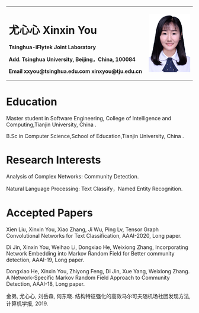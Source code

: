 <table border="0">
  <tr>
    <td width="75%">
      <h1>尤心心 Xinxin You</h1>
      <p><b>Tsinghua-iFlytek Joint Laboratory  </b></p>
      <p><b>Add. Tsinghua University, Beijing，China, 100084  </b></p>
      <p><b>Email  xxyou@tsinghua.edu.com  xinxyou@tju.edu.cn  </b></p>
    </td>
    <td width="25%">
      <img src="/xinxinyou.jpg" width="100%">      
    </td>
  </tr>
</table>
      
<h1>Education</h1>
<p> Master student in Software Engineering, College of Intelligence and Computing,Tianjin University, China .</p>
<p> B.Sc in Computer Science,School of Education,Tianjin University, China .</p>
 
 
<h1>Research Interests</h1>
<p> Analysis of Complex Networks: Community Detection.</p>
<p> Natural Language Processing: Text Classify，Named Entity Recognition.</p>


<h1>Accepted Papers</h1>
<p> Xien Liu, Xinxin You, Xiao Zhang, Ji Wu, Ping Lv, Tensor Graph Convolutional Networks for Text Classification, AAAI-2020, Long paper.</p>
<p> Di Jin, Xinxin You, Weihao Li, Dongxiao He, Weixiong Zhang, Incorporating Network Embedding into Markov Random Field for Better community detection, AAAI-19, Long paper.</p>
<p> Dongxiao He, Xinxin You, Zhiyong Feng, Di Jin, Xue Yang, Weixiong Zhang. A Network-Specific Markov Random Field Approach to Community Detection, AAAI-18, Long paper.</p>
<p> 金弟, 尤心心, 刘岳森, 何东晓. 结构特征强化的高效马尔可夫随机场社团发现方法, 计算机学报, 2019.</p>
